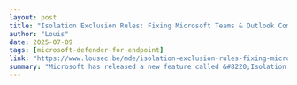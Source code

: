 ```yaml
---
layout: post
title: "Isolation Exclusion Rules: Fixing Microsoft Teams & Outlook Communication During Isolation"
author: "Louis"
date: 2025-07-09
tags: [microsoft-defender-for-endpoint]
link: "https://www.lousec.be/mde/isolation-exclusion-rules-fixing-microsoft-teams-outlook-communication-during-isolation/"
summary: "Microsoft has released a new feature called &#8220;Isolation Exclusion Rules&#8221;, and its the feature we all have been waiting for! Selective isolation is broken Currently, if you haven&#8217;t ..."
---
```

